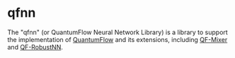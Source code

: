 # qfnn

The "qfnn" (or QuantumFlow Neural Network Library) 
is a library to support the implementation 
of [QuantumFlow](https://www.nature.com/articles/s41467-020-20729-5)
and its extensions, including [QF-Mixer](https://arxiv.org/pdf/2109.03806.pdf) and 
[QF-RobustNN](https://arxiv.org/pdf/2109.03430.pdf).


